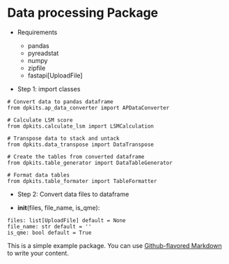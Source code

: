 # Data processing Package

- Requirements
    - pandas
    - pyreadstat
    - numpy
    - zipfile
    - fastapi[UploadFile]

- Step 1: import classes
```
# Convert data to pandas dataframe
from dpkits.ap_data_converter import APDataConverter

# Calculate LSM score
from dpkits.calculate_lsm import LSMCalculation

# Transpose data to stack and untack
from dpkits.data_transpose import DataTranspose

# Create the tables from converted dataframe 
from dpkits.table_generator import DataTableGenerator

# Format data tables 
from dpkits.table_formater import TableFormatter
```

- Step 2: Convert data files to dataframe




- __init__(files, file_name, is_qme):
```
files: list[UploadFile] default = None
file_name: str default = ''
is_qme: bool default = True
```




This is a simple example package. You can use
[Github-flavored Markdown](https://guides.github.com/features/mastering-markdown/)
to write your content.